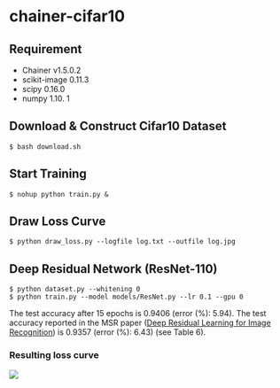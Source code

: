 # chainer-cifar10

## Requirement
- Chainer v1.5.0.2
- scikit-image 0.11.3
- scipy 0.16.0
- numpy 1.10. 1

## Download & Construct Cifar10 Dataset

```
$ bash download.sh
```

## Start Training

```
$ nohup python train.py &
```

## Draw Loss Curve

```
$ python draw_loss.py --logfile log.txt --outfile log.jpg
```

## Deep Residual Network (ResNet-110)

```
$ python dataset.py --whitening 0
$ python train.py --model models/ResNet.py --lr 0.1 --gpu 0
```

The test accuracy after 15 epochs is 0.9406 (error (%): 5.94). The test accuracy reported in the MSR paper ([Deep Residual Learning for Image Recognition](http://arxiv.org/abs/1512.03385)) is 0.9357 (error (%): 6.43) (see Table 6).

### Resulting loss curve

![](https://raw.githubusercontent.com/wiki/mitmul/chainer-cifar10/images/ResNet_loss.png)
